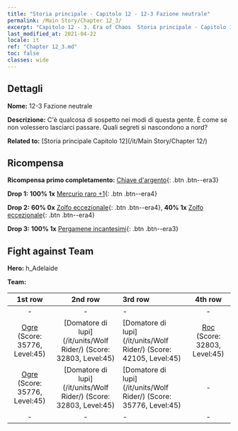 ```yaml
---
title: "Storia principale - Capitolo 12 - 12-3 Fazione neutrale"
permalink: /Main Story/Chapter 12_3/
excerpt: "Capitolo 12 - 3. Era of Chaos  Storia principale - Capitolo 12_3. 12-3 Fazione neutrale"
last_modified_at: 2021-04-22
locale: it
ref: "Chapter 12_3.md"
toc: false
classes: wide
---
```


## Dettagli

 **Nome:** 12-3 Fazione neutrale

 **Descrizione:** C'è qualcosa di sospetto nei modi di questa gente. È come se non volessero lasciarci passare. Quali segreti si nascondono a nord?

 **Related to:** [Storia principale Capitolo 12](/it/Main Story/Chapter 12/)

## Ricompensa

 **Ricompensa primo completamento:** [Chiave d'argento](/ItemsIT/con_693/){: .btn .btn--era3}

 **Drop 1:** **100% 1x** [Mercurio raro +1](/ItemsIT/mat_42/){: .btn .btn--era4}

 **Drop 2:** **60% 0x** [Zolfo eccezionale](/ItemsIT/mat_36/){: .btn .btn--era4}, **40% 1x** [Zolfo eccezionale](/ItemsIT/mat_36/){: .btn .btn--era4}

 **Drop 3:** **100% 1x** [Pergamene incantesimi](/ItemsIT/con_694/){: .btn .btn--era3}


## Fight against Team
 **Hero:** h_Adelaide

 **Team:**


  | 1st row | 2nd row | 3rd row | 4th row |
  |:----:|:----:|:----|:----:|
  | - | - | - | - |
  | [Ogre](/it/units/Ogre/) (Score: 35776, Level:45)  | [Domatore di lupi](/it/units/Wolf Rider/) (Score: 32803, Level:45)  | [Domatore di lupi](/it/units/Wolf Rider/) (Score: 42105, Level:45)  | [Roc](/it/units/Roc/) (Score: 32803, Level:45)  |
  | [Ogre](/it/units/Ogre/) (Score: 35776, Level:45)  | [Domatore di lupi](/it/units/Wolf Rider/) (Score: 32803, Level:45)  | [Domatore di lupi](/it/units/Wolf Rider/) (Score: 35776, Level:45)  | - |
  | - | - | - | - |


